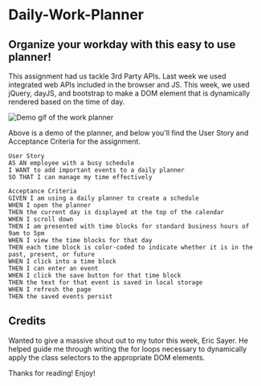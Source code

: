 # Daily-Work-Planner

## Organize your workday with this easy to use planner! 

This assignment had us tackle 3rd Party APIs. Last week we used integrated web APIs included in the browser and JS. This week, we used jQuery, dayJS, and bootstrap to make a DOM element that is dynamically rendered based on the time of day. 

![Demo gif of the work planner](/Untitled_%20Aug%2024,%202023%2010_05%20PM.gif)

Above is a demo of the planner, and below you'll find the User Story and Acceptance Criteria for the assignment. 

```
User Story
AS AN employee with a busy schedule
I WANT to add important events to a daily planner
SO THAT I can manage my time effectively
```
```
Acceptance Criteria
GIVEN I am using a daily planner to create a schedule
WHEN I open the planner
THEN the current day is displayed at the top of the calendar
WHEN I scroll down
THEN I am presented with time blocks for standard business hours of 9am to 5pm
WHEN I view the time blocks for that day
THEN each time block is color-coded to indicate whether it is in the past, present, or future
WHEN I click into a time block
THEN I can enter an event
WHEN I click the save button for that time block
THEN the text for that event is saved in local storage
WHEN I refresh the page
THEN the saved events persist
```

## Credits 
Wanted to give a massive shout out to my tutor this week, Eric Sayer. He helped guide me through writing the for loops necessary to dynamically apply the class selectors to the appropriate DOM elements. 

Thanks for reading! Enjoy! 